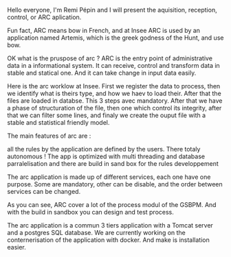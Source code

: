 Hello everyone, I'm Remi Pépin and I will present the aquisition, reception, control, or ARC aplication.

Fun fact, ARC means bow in French, and at Insee ARC is used by an application named Artemis, which is the greek godness of the Hunt, and use bow.

OK what is the pruspose of arc ? ARC is the entry point of administrative data in a informational system. It can receive, control and transform data in stable and statical one. And it can take change in input data easily.

Here is the arc worklow at Insee. First we register the data to process, then we identify what is theirs type, and how we haev to load their. After that the files are loaded in databse. This 3 steps avec mandatory. After that we have a phase of structuration of the file, then one which control its integrity, after that we can filter some lines, and finaly we create the ouput file with a stable and statistical friendly model.

The main features of arc are :

all the rules by the application are defined by the users. There totaly autonomous !
The app is optimized with multi threading and database parralelisation
and there are build in sand box for the rules developpement

The arc application is made up of different services, each one have one purpose. Some are mandatory, other can be disable, and the order between services can be changed.

As you can see, ARC cover a lot of the process modul of the GSBPM. And with the build in sandbox you can design and test process.

The arc application is a commun 3 tiers application with a Tomcat server and a postgres SQL database. We are currently working on the conternerisation of the application with docker. And make is installation easier.

